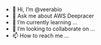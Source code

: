 - 👋 Hi, I’m @veerabio
- 👀 Ask me about AWS Deepracer
- 🌱 I’m currently learning ...
- 💞️ I’m looking to collaborate on ...
- 📫 How to reach me ...

<!---
veerabio/veerabio is a ✨ special ✨ repository because its `README.md` (this file) appears on your GitHub profile.
You can click the Preview link to take a look at your changes.
--->
